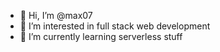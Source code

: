 - 👋 Hi, I’m @max07
- 👀 I’m interested in full stack web development
- 🌱 I’m currently learning serverless stuff

<!---
max07/max07 is a ✨ special ✨ repository because its `README.md` (this file) appears on your GitHub profile.
You can click the Preview link to take a look at your changes.
--->

